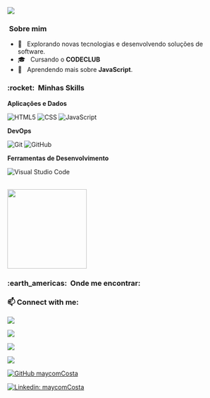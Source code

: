 
![](https://komarev.com/ghpvc/?username=MaycomCosta&color=006bed)

<h3> &nbsp;Sobre mim </h3>

- 🤔 &nbsp; Explorando novas tecnologias e desenvolvendo soluções de software.
- 🎓 &nbsp; Cursando o **CODECLUB**
- 🌱 &nbsp; Aprendendo mais sobre **JavaScript**.

<h3> :rocket: &nbsp;Minhas Skills </h3>

**Aplicações e Dados**

  ![HTML5](https://img.shields.io/badge/-HTML5-333333?style=flat&logo=HTML5)
  ![CSS](https://img.shields.io/badge/-CSS-333333?style=flat&logo=CSS3&logoColor=1572B6)
  ![JavaScript](https://img.shields.io/badge/-JavaScript-333333?style=flat&logo=javascript)
  
**DevOps**

  ![Git](https://img.shields.io/badge/-Git-333333?style=flat&logo=git)
  ![GitHub](https://img.shields.io/badge/-GitHub-333333?style=flat&logo=github)

**Ferramentas de Desenvolvimento**

  ![Visual Studio Code](https://img.shields.io/badge/-Visual%20Studio%20Code-333333?style=flat&logo=visual-studio-code&logoColor=007ACC)

<br/>

<a href="https://github.com/MaycomCosta">
  <img height="180em" src="https://github-readme-stats.vercel.app/api?username=MaycomCosta&theme=dracula&show_icons=true" />
</a>

<br/>

<h3> :earth_americas: &nbsp;Onde me encontrar: </h3> 
<h3>📫&nbsp;Connect with me:</h3> 


<a href="https://www.instagram.com/maycomcosta_/" target="_blank"><img src="https://img.shields.io/badge/-Instagram-%23E4405F?style=for-the-badge&logo=instagram&logoColor=white" target="_blank"></a>

 <a href="" target="_blank"><img src="https://img.shields.io/badge/Discord-7289DA?style=for-the-badge&logo=discord&logoColor=white" target="_blank"></a> 
 
  <a href = "mailto:Maycom19costa@gmail.com"><img src="https://img.shields.io/badge/-Gmail-c5221e?style=for-the-badge&logo=Gmail&logoColor=white&link=mailto:Maycom19costa@gmail.com" target="_blank"></a>
  
  <a href="https://www.linkedin.com/in/maycom-costa-aa4491211/" target="_blank"><img src="https://img.shields.io/badge/-LinkedIn-%230077B5?style=for-the-badge&logo=linkedin&logoColor=white" target="_blank"></a>
  
  [![GitHub maycomCosta]( https://img.shields.io/github/followers/pedroedues?label=follow&style=for-the-badge&logo=github)](https://github.com/MaycomCosta)
  
[![Linkedin: maycomCosta](https://img.shields.io/badge/-maycomcosta-blue?style=flat-square&logo=Linkedin&logoColor=white&link=https://www.linkedin.com/in/maycom-costa-aa4491211/)](https://www.linkedin.com/in/maycom-costa-aa4491211/)



